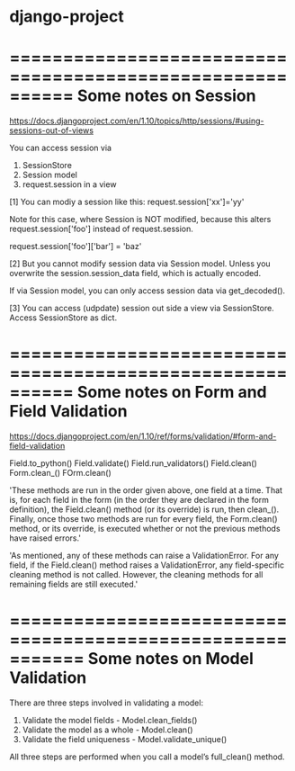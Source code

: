 # django-project
==========================================================
  Some notes on Session
==========================================================
https://docs.djangoproject.com/en/1.10/topics/http/sessions/#using-sessions-out-of-views

You can access session via 
1. SessionStore 
2. Session model 
3. request.session in a view

[1] You can modiy a session like this: request.session['xx']='yy'

Note for this case, where Session is NOT modified, because this alters request.session['foo'] instead of request.session.

request.session['foo']['bar'] = 'baz'



[2] But you cannot modify session data via Session model. Unless you overwrite the session.session_data field, which is actually encoded.

If via Session model, you can only access session data via get_decoded().

[3] You can access (udpdate) session out side a view via SessionStore.
Access SessionStore as dict.


==========================================================
  Some notes on Form and Field Validation
==========================================================
https://docs.djangoproject.com/en/1.10/ref/forms/validation/#form-and-field-validation

Field.to_python()
Field.validate()
Field.run_validators()
Field.clean()
Form.clean_<fieldname>()
FOrm.clean()

'These methods are run in the order given above, one field at a time. That is, for each field in the form (in the order they are declared in the form definition), the Field.clean() method (or its override) is run, then clean_<fieldname>(). Finally, once those two methods are run for every field, the Form.clean() method, or its override, is executed whether or not the previous methods have raised errors.'

'As mentioned, any of these methods can raise a ValidationError. For any field, if the Field.clean() method raises a ValidationError, any field-specific cleaning method is not called. However, the cleaning methods for all remaining fields are still executed.'


===========================================================
  Some notes on Model Validation
===========================================================
There are three steps involved in validating a model:

1. Validate the model fields - Model.clean_fields()
2. Validate the model as a whole - Model.clean()
3. Validate the field uniqueness - Model.validate_unique()

All three steps are performed when you call a model’s full_clean() method.

